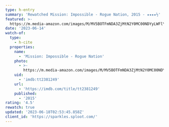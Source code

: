 ```yaml
---
type: h-entry
summary: 'Rewatched Mission: Impossible - Rogue Nation, 2015 - ★★★★½'
featured: >-
  https://m.media-amazon.com/images/M/MV5BOTFmNDA3ZjMtN2Y0MC00NDYyLWFlY2UtNTQ4OTQxMmY1NmVjXkEyXkFqcGdeQXVyNTg4NDQ4NDY@._V1_SX300.jpg
date: '2023-06-14'
watch-of:
  type:
    - h-cite
  properties:
    name:
      - 'Mission: Impossible - Rogue Nation'
    photo:
      - >-
        https://m.media-amazon.com/images/M/MV5BOTFmNDA3ZjMtN2Y0MC00NDYyLWFlY2UtNTQ4OTQxMmY1NmVjXkEyXkFqcGdeQXVyNTg4NDQ4NDY@._V1_SX300.jpg
    uid:
      - 'imdb:tt2381249'
    url:
      - 'https://imdb.com/title/tt2381249'
    published:
      - '2015'
rating: '4.5'
rewatch: true
updated: '2023-06-18T02:53:45.858Z'
client_id: 'https://sparkles.sploot.com/'
---
```


